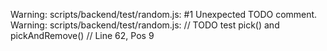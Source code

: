 Warning: scripts/backend/test/random.js:  #1 Unexpected TODO comment.
Warning: scripts/backend/test/random.js:     // TODO test pick() and pickAndRemove() // Line 62, Pos 9
